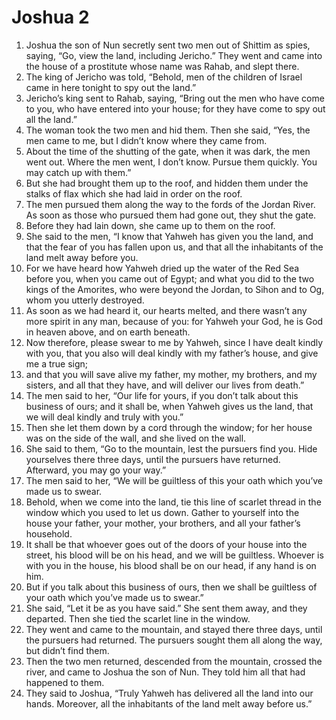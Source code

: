 ﻿
# Joshua 2
1. Joshua the son of Nun secretly sent two men out of Shittim as spies, saying, “Go, view the land, including Jericho.” They went and came into the house of a prostitute whose name was Rahab, and slept there. 
2. The king of Jericho was told, “Behold, men of the children of Israel came in here tonight to spy out the land.” 
3. Jericho’s king sent to Rahab, saying, “Bring out the men who have come to you, who have entered into your house; for they have come to spy out all the land.” 
4. The woman took the two men and hid them. Then she said, “Yes, the men came to me, but I didn’t know where they came from. 
5. About the time of the shutting of the gate, when it was dark, the men went out. Where the men went, I don’t know. Pursue them quickly. You may catch up with them.” 
6. But she had brought them up to the roof, and hidden them under the stalks of flax which she had laid in order on the roof. 
7. The men pursued them along the way to the fords of the Jordan River. As soon as those who pursued them had gone out, they shut the gate. 
8. Before they had lain down, she came up to them on the roof. 
9. She said to the men, “I know that Yahweh has given you the land, and that the fear of you has fallen upon us, and that all the inhabitants of the land melt away before you. 
10. For we have heard how Yahweh dried up the water of the Red Sea before you, when you came out of Egypt; and what you did to the two kings of the Amorites, who were beyond the Jordan, to Sihon and to Og, whom you utterly destroyed. 
11. As soon as we had heard it, our hearts melted, and there wasn’t any more spirit in any man, because of you: for Yahweh your God, he is God in heaven above, and on earth beneath. 
12. Now therefore, please swear to me by Yahweh, since I have dealt kindly with you, that you also will deal kindly with my father’s house, and give me a true sign; 
13. and that you will save alive my father, my mother, my brothers, and my sisters, and all that they have, and will deliver our lives from death.” 
14. The men said to her, “Our life for yours, if you don’t talk about this business of ours; and it shall be, when Yahweh gives us the land, that we will deal kindly and truly with you.” 
15. Then she let them down by a cord through the window; for her house was on the side of the wall, and she lived on the wall. 
16. She said to them, “Go to the mountain, lest the pursuers find you. Hide yourselves there three days, until the pursuers have returned. Afterward, you may go your way.” 
17. The men said to her, “We will be guiltless of this your oath which you’ve made us to swear. 
18. Behold, when we come into the land, tie this line of scarlet thread in the window which you used to let us down. Gather to yourself into the house your father, your mother, your brothers, and all your father’s household. 
19. It shall be that whoever goes out of the doors of your house into the street, his blood will be on his head, and we will be guiltless. Whoever is with you in the house, his blood shall be on our head, if any hand is on him. 
20. But if you talk about this business of ours, then we shall be guiltless of your oath which you’ve made us to swear.” 
21. She said, “Let it be as you have said.” She sent them away, and they departed. Then she tied the scarlet line in the window. 
22. They went and came to the mountain, and stayed there three days, until the pursuers had returned. The pursuers sought them all along the way, but didn’t find them. 
23. Then the two men returned, descended from the mountain, crossed the river, and came to Joshua the son of Nun. They told him all that had happened to them. 
24. They said to Joshua, “Truly Yahweh has delivered all the land into our hands. Moreover, all the inhabitants of the land melt away before us.” 
